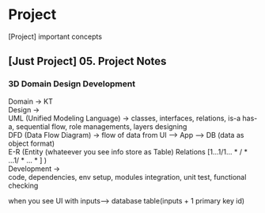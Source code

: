 # Project

[Project] important concepts

## [Just Project] 05. Project Notes

### 3D Domain Design Development

Domain -> KT            
Design ->                       
UML (Unified Modeling Language) -> classes, interfaces, relations, is-a has-a, sequential flow, role managements, layers designing                      
DFD (Data Flow Diagram) -> flow of data from UI --> App --> DB      (data as object format)                     
E-R (Entity (whateever you see info store as Table) Relations [1...1/1... * / * ...1/ * ... * ] )                       
Development ->                                  
code, dependencies, env setup, modules integration, unit test, functional checking                      

when you see UI with inputs--> database table(inputs + 1 primary key id)                



